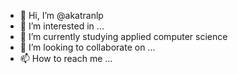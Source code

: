 - 👋 Hi, I’m @akatranlp
- 👀 I’m interested in ...
- 🌱 I’m currently studying applied computer science
- 💞️ I’m looking to collaborate on ...
- 📫 How to reach me ...

<!---
akatranlp/akatranlp is a ✨ special ✨ repository because its `README.md` (this file) appears on your GitHub profile.
You can click the Preview link to take a look at your changes.
--->
